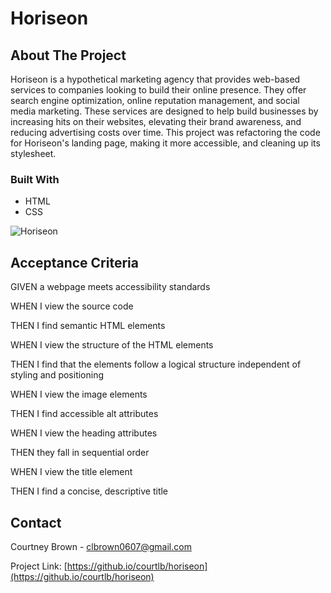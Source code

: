 # Horiseon

<!-- ABOUT THE PROJECT -->
## About The Project

Horiseon is a hypothetical marketing agency that provides web-based services to companies looking to build their online presence. They offer search engine optimization, online reputation management, and social media marketing. These services are designed to help build businesses by increasing hits on their websites, elevating their brand awareness, and reducing advertising costs over time. This project was refactoring the code for Horiseon's landing page, making it more accessible, and cleaning up its stylesheet. 


### Built With

* HTML
* CSS

![Horiseon](horiseon-screenshot.png)


<!-- Acceptance Criteria -->
## Acceptance Criteria

GIVEN a webpage meets accessibility standards

WHEN I view the source code

THEN I find semantic HTML elements

WHEN I view the structure of the HTML elements

THEN I find that the elements follow a logical structure independent of styling and positioning

WHEN I view the image elements

THEN I find accessible alt attributes

WHEN I view the heading attributes

THEN they fall in sequential order

WHEN I view the title element

THEN I find a concise, descriptive title

<!-- CONTACT -->
## Contact

Courtney Brown - clbrown0607@gmail.com

Project Link: [https://github.io/courtlb/horiseon](https://github.io/courtlb/horiseon)
